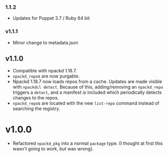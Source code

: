 ### 1.1.2
- Updates for Puppet 3.7 / Ruby 64 bit

### v1.1.1
* Minor change to metadata.json

v1.1.0
------

- Compatible with npackd 1.18.7.
- `npackd_repo`s are now purgable.
- Npackd 1.18.7 now loads repos from a cache. Updates are made visible with
  `npackdcl detect`. Because of this, adding/removing an `npackd_repo` triggers a `detect`,
  and a manifest is included which periodically detects changes to the repos.
- `npackd_repo`s are located with the new `list-repo` command instead of searching the registry.

v1.0.0
======
- Refactored `npackd_pkg` into a normal `package` type. (I thought at first
  this wasn't going to work, but was wrong). 
